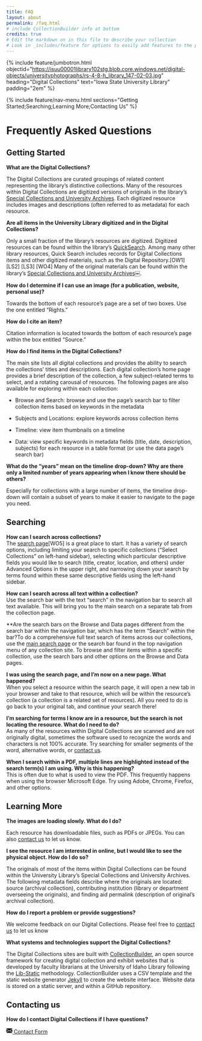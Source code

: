 ```yaml
---
title: FAQ
layout: about
permalink: /faq.html
# include CollectionBuilder info at bottom
credits: true
# Edit the markdown on in this file to describe your collection
# Look in _includes/feature for options to easily add features to the page
---
```


{% include feature/jumbotron.html objectid="https://isuu00001library102stg.blob.core.windows.net/digital-objects/universityphotographs/rs-4-8-h_library_147-02-03.jpg" heading="Digital Collections" text="Iowa State University Library" padding="2em" %}

{% include feature/nav-menu.html sections="Getting Started;Searching;Learning More;Contacting Us" %}

# Frequently Asked Questions

## Getting Started

**What are the Digital Collections?**

The Digital Collections are curated groupings of related content representing the library’s distinctive collections. Many of the resources within Digital Collections are digitized versions of originals in the library’s [Special Collections and University Archives](https://specialcollections.lib.iastate.edu/). Each digitized resource includes images and descriptions (often referred to as metadata) for each resource.

**Are all items in the University Library digitized and in the Digital Collections?**

Only a small fraction of the library’s resources are digitized. Digitized resources can be found within the library’s [QuickSearch](https://www.lib.iastate.edu/). Among many other library resources, Quick Search includes records for Digital Collections items and other digitized materials, such as the Digital Repository.\[OW1\] \[LS2\] \[LS3\] \[WO4\]  Many of the original materials can be found within the library’s [Special Collections and University Archives￼](https://specialcollections.lib.iastate.edu/).

 **How do I determine if I can use an image (for a publication, website, personal use)?**

Towards the bottom of each resource’s page are a set of two boxes. Use the one entitled “Rights.”

**How do I cite an item?**

Citation information is located towards the bottom of each resource’s page within the box entitled “Source.”

**How do I find items in the Digital Collections?**

The main site lists all digital collections and provides the ability to search the collections’ titles and descriptions. Each digital collection’s home page provides a brief description of the collection, a few subject-related terms to select, and a rotating carousal of resources. The following pages are also available for exploring within each collection:

- Browse and Search: browse and use the page’s search bar to filter collection items based on keywords in the metadata

- Subjects and Locations: explore keywords across collection items

- Timeline: view item thumbnails on a timeline

- Data: view specific keywords in metadata fields (title, date, description, subjects) for each resource in a table format (or use the data page’s search bar)

**What do the “years” mean on the timeline drop-down? Why are there only a limited number of years appearing when I know there should be others?**

Especially for collections with a large number of items, the timeline drop-down will contain a subset of years to make it easier to navigate to the page you need.

## Searching 
   
**How can I search across collections?**  
The [search page](https://digitalcollections.lib.iastate.edu/search)\[WO5\]  is a great place to start. It has a variety of search options, including limiting your search to specific collections (“Select Collections” on left-hand sidebar), selecting which particular descriptive fields you would like to search (title, creator, location, and others) under Advanced Options in the upper right, and narrowing down your search by terms found within these same descriptive fields using the left-hand sidebar.  
   
**How can I search across all text within a collection?**  
Use the search bar with the text “search” in the navigation bar to search all text available. This will bring you to the main search on a separate tab from the collection page.  
   
**Are the search bars on the Browse and Data pages different from the search bar within the navigation bar, which has the term “Search” within the bar?To do a comprehensive full text search of items across our collections, use the [main search page](https://digitalcollections.lib.iastate.edu/search) or the search bar found in the top navigation menu of any collection site. To browse and filter items within a specific collection, use the search bars and other options on the Browse and Data pages.  

**I was using the search page, and I’m now on a new page. What happened?**  
When you select a resource within the search page, it will open a new tab in your browser and take to that resource, which will be within the resource’s collection (a collection is a related set of resources). All you need to do is go back to your original tab, and continue your search there\!  
   
**I’m searching for terms I know are in a resource, but the search is not locating the resource. What do I need to do?**  
As many of the resources within Digital Collections are scanned and are not originally digital, sometimes the software used to recognize the words and characters is not 100% accurate. Try searching for smaller segments of the word, alternative words, or [contact us](https://forms.office.com/r/rbtMLy9D7i).  
   
**When I search within a PDF, multiple lines are highlighted instead of the search term(s) I am using. Why is this happening?**  
This is often due to what is used to view the PDF. This frequently happens when using the browser Microsoft Edge. Try using Adobe, Chrome, Firefox, and other options.  

## Learning More

**The images are loading slowly. What do I do?**

Each resource has downloadable files, such as PDFs or JPEGs. You can also [contact us](https://forms.office.com/r/rbtMLy9D7i) to let us know.

**I see the resource I am interested in online, but I would like to see the physical object. How do I do so?**

The originals of most of the items within Digital Collections can be found within the University Library’s Special Collections and University Archives. The following metadata fields describe where the originals are located: source (archival collection), contributing institution (library or department overseeing the originals), and finding aid permalink (description of original’s archival collection).

**How do I report a problem or provide suggestions?**

We welcome feedback on our Digital Collections. Please feel free to [contact us](https://forms.office.com/r/rbtMLy9D7i) to let us know

**What systems and technologies support the Digital Collections?**

The Digital Collections sites are built with [CollectionBuilder](https://collectionbuilder.github.io/), an open source framework for creating digital collection and exhibit websites that is developed by faculty librarians at the University of Idaho Library following the [Lib-Static](https://lib-static.github.io/) methodology. CollectionBuilder uses a CSV template and the static website generator [Jekyll](https://jekyllrb.com/) to create the website interface. Website data is stored on a static server, and within a GitHub repository.  

## Contacting us
**How do I contact Digital Collections if I have questions?**

<a href="https://forms.office.com/r/rbtMLy9D7i" class="btn btn-outline-primary m-3"><svg xmlns="http://www.w3.org/2000/svg" aria-hidden="true" width="16" height="16" fill="currentColor" class="bi icon-sprite" viewBox="0 0 16 16"><path d="M.05 3.555A2 2 0 0 1 2 2h12a2 2 0 0 1 1.95 1.555L8 8.414zM0 4.697v7.104l5.803-3.558zM6.761 8.83l-6.57 4.027A2 2 0 0 0 2 14h12a2 2 0 0 0 1.808-1.144l-6.57-4.027L8 9.586zm3.436-.586L16 11.801V4.697z"/></svg> Contact Form</a>